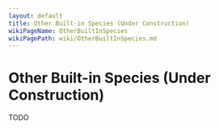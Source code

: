 ```yaml
---
layout: default
title: Other Built-in Species (Under Construction)
wikiPageName: OtherBuiltInSpecies
wikiPagePath: wiki/OtherBuiltInSpecies.md
---
```


# Other Built-in Species (Under Construction)

TODO
